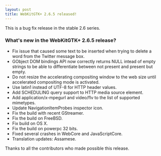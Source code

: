 ```yaml
---
layout: post
title: WebKitGTK+ 2.6.5 released!
---
```


This is a bug fix release in the stable 2.6 series.

### What's new in the WebKitGTK+ 2.6.5 release?

 - Fix issue that caused some text to be inserted when trying to delete
   a word from the Twitter message box.
 - GObject DOM bindings API now correctly returns NULL intead of empty strings
   to be able to differentiate between not present and present but empty.
 - Do not resize the accelerating compositing window to the web size until
   accelerated compositing mode is activated.
 - Use latin1 instead of UTF-8 for HTTP header values.
 - Add SCHEDULING query support to HTTP media source element.
 - Add application/x-mpegurl and video/flv to the list of supported mimetypes.
 - Update NavigationItemProbes inspector icon.
 - Fix the build with recent GStreamer.
 - Fix the build on FreeBSD.
 - Fix build on OS X.
 - Fix the build on powerpc 32 bits.
 - Fixed several crashes in WebCore and JavaScriptCore.
 - Translation updates: Assamese.

Thanks to all the contributors who made possible this release.
